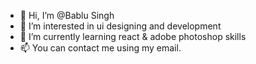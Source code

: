 - 👋 Hi, I’m @Bablu Singh
- 👀 I’m interested in ui designing and development
- 🌱 I’m currently learning react & adobe photoshop skills
- 📫 You can contact me using my email.

<!---
Bablu-singh/Bablu-singh is a ✨ special ✨ repository because its `README.md` (this file) appears on your GitHub profile.
You can click the Preview link to take a look at your changes.
--->
